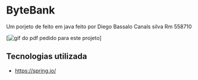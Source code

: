 #  ByteBank 
Um porjeto de feito em java 
feito por Diego Bassalo Canals silva Rm 558710


[<img src="/Projeto_Bank.gif" alt="gif do pdf pedido para este projeto">]


## Tecnologias utilizada

- https://spring.io/